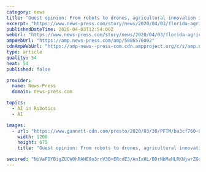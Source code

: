 ```yaml
---
category: news
title: "Guest opinion: From robots to drones, agricultural innovation is rapidly changing"
excerpt: "https://www.news-press.com/story/news/2020/04/03/florida-agriculture-innovation-drones-robots-artificial-intelligence/5086576002/"
publishedDateTime: 2020-04-03T12:54:00Z
webUrl: "https://www.news-press.com/story/news/2020/04/03/florida-agriculture-innovation-drones-robots-artificial-intelligence/5086576002/"
ampWebUrl: "https://amp.news-press.com/amp/5086576002"
cdnAmpWebUrl: "https://amp-news--press-com.cdn.ampproject.org/c/s/amp.news-press.com/amp/5086576002"
type: article
quality: 54
heat: 54
published: false

provider:
  name: News-Press
  domain: news-press.com

topics:
  - AI in Robotics
  - AI

images:
  - url: "https://www.gannett-cdn.com/presto/2020/03/30/PFTM/ba3cf760-06cd-45d5-8498-d59e3f647bd7-Dr._Kelly_Morgan_033020.jpg?auto=webp&crop=2399,1350,x0,y600&format=pjpg&width=1200"
    width: 1200
    height: 675
    title: "Guest opinion: From robots to drones, agricultural innovation is rapidly changing"

secured: "NiVaFDYBigZUCW0hRAHE8o3rnV3B+ERcdE3/AnIxHL/BOrNbMaHLRKNjwrZGv8VpnKPAkf0ZMF9xDnRem2f2EAuP/hVrQbFK2iFrfte9iC06jvoDaFQD9yTgFRfQhmia+0Q62AgA5Q76+OudIqjUS001Lmo2sOo2oWHTCLeBlfKP/liVciVqxGxbx+/tvGflj5bMXO1jRV1XWaDrg+V1Oqkw9Uh+lj6QF6qRTKwnPsJwp2hqgjIrpW02kNBKt5OM1kXm1EBnQCatFQCL2TlFu2JujoFvi3p7ziP7d6N5Y4RYmX0I1BeOhNr4SFcvl8eQ;0jX7SHh8NGRlWqrASzD2Ig=="
---
```


